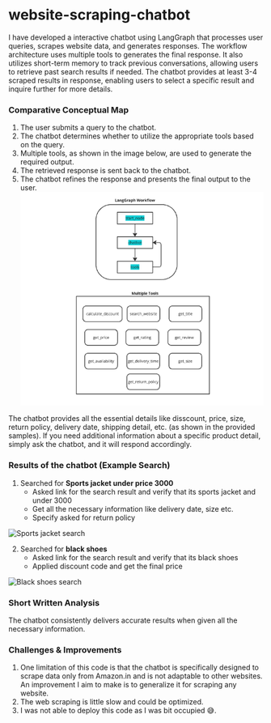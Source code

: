 # website-scraping-chatbot

I have developed a interactive chatbot using LangGraph that processes user queries, scrapes website data, and generates responses. The workflow architecture uses multiple tools to generates the final response. It also utilizes short-term memory to track previous conversations, allowing users to retrieve past search results if needed. The chatbot provides at least 3-4 scraped results in response, enabling users to select a specific result and inquire further for more details.

### Comparative Conceptual Map 
  1. The user submits a query to the chatbot.
  2. The chatbot determines whether to utilize the appropriate tools based on the query.
  3. Multiple tools, as shown in the image below, are used to generate the required output.
  4. The retrieved response is sent back to the chatbot.
  5. The chatbot refines the response and presents the final output to the user.
![LangGraph Workflow](workflow.png)


The chatbot provides all the essential details like disscount, price, size, return policy, delivery date, shipping detail, etc. (as shown in the provided samples). If you need additional information about a specific product detail, simply ask the chatbot, and it will respond accordingly.  

### Results of the chatbot (Example Search)

1. Searched for **Sports jacket under price 3000**
   - Asked link for the search result and verify that its sports jacket and under 3000
   - Get all the necessary information like delivery date, size etc.
   - Specify asked for return policy
  
![Sports jacket search](search_jacket.gif)

2. Searched for **black shoes**
   - Asked link for the search result and verify that its black shoes
   - Applied discount code and get the final price

![Black shoes search](search_black_shoes.gif)

### Short Written Analysis
The chatbot consistently delivers accurate results when given all the necessary information.

### Challenges & Improvements 
1. One limitation of this code is that the chatbot is specifically designed to scrape data only from Amazon.in and is not adaptable to other websites. An improvement I aim to make is to generalize it for scraping any website.
2. The web scraping is little slow and could be optimized. 
3. I was not able to deploy this code as I was bit occupied 😅.
